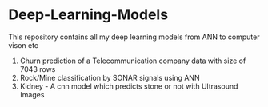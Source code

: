 
# Deep-Learning-Models
This repository contains all my deep learning models from ANN to computer vison etc
1. Churn prediction of a Telecommunication  company data with size of 7043 rows
2. Rock/Mine classification by SONAR signals using ANN 
3. Kidney - A cnn model which predicts stone or not with Ultrasound Images
